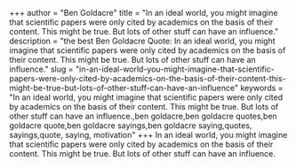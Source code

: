 +++
author = "Ben Goldacre"
title = "In an ideal world, you might imagine that scientific papers were only cited by academics on the basis of their content. This might be true. But lots of other stuff can have an influence."
description = "the best Ben Goldacre Quote: In an ideal world, you might imagine that scientific papers were only cited by academics on the basis of their content. This might be true. But lots of other stuff can have an influence."
slug = "in-an-ideal-world-you-might-imagine-that-scientific-papers-were-only-cited-by-academics-on-the-basis-of-their-content-this-might-be-true-but-lots-of-other-stuff-can-have-an-influence"
keywords = "In an ideal world, you might imagine that scientific papers were only cited by academics on the basis of their content. This might be true. But lots of other stuff can have an influence.,ben goldacre,ben goldacre quotes,ben goldacre quote,ben goldacre sayings,ben goldacre saying,quotes, sayings,quote, saying, motivation"
+++
In an ideal world, you might imagine that scientific papers were only cited by academics on the basis of their content. This might be true. But lots of other stuff can have an influence.
